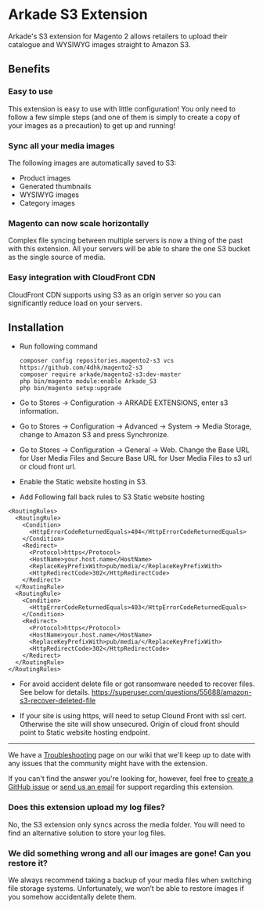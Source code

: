 Arkade S3 Extension
===================

Arkade's S3 extension for Magento 2 allows retailers to upload their catalogue and WYSIWYG images straight to Amazon S3.

Benefits
--------

### Easy to use

This extension is easy to use with little configuration! You only need to follow a few simple steps (and one of them is simply to create a copy of your images as a precaution) to get up and running!

### Sync all your media images

The following images are automatically saved to S3:

* Product images
* Generated thumbnails
* WYSIWYG images
* Category images

### Magento can now scale horizontally

Complex file syncing between multiple servers is now a thing of the past with this extension. All your servers will be able to share the one S3 bucket as the single source of media.

### Easy integration with CloudFront CDN

CloudFront CDN supports using S3 as an origin server so you can significantly reduce load on your servers.


Installation
------------
* Run following command
    `````````````````````
    composer config repositories.magento2-s3 vcs https://github.com/4dhk/magento2-s3
    composer require arkade/magento2-s3:dev-master
    php bin/magento module:enable Arkade_S3
    php bin/magento setup:upgrade
    `````````````````````
* Go to Stores -> Configuration -> ARKADE EXTENSIONS, enter s3 information.

* Go to Stores -> Configuration -> Advanced -> System -> Media Storage, change to Amazon S3 and press Synchronize.

* Go to Stores -> Configuration -> General -> Web. Change the Base URL for User Media Files and Secure Base URL for User Media Files to s3 url or cloud front url.

* Enable the Static website hosting in S3.

* Add Following fall back rules to S3 Static website hosting
`````````````````````
<RoutingRules>
  <RoutingRule>
    <Condition>
      <HttpErrorCodeReturnedEquals>404</HttpErrorCodeReturnedEquals>
    </Condition>
    <Redirect>
      <Protocol>https</Protocol>
      <HostName>your.host.name</HostName>
      <ReplaceKeyPrefixWith>pub/media/</ReplaceKeyPrefixWith>
      <HttpRedirectCode>302</HttpRedirectCode>
    </Redirect>
  </RoutingRule>
  <RoutingRule>
    <Condition>
      <HttpErrorCodeReturnedEquals>403</HttpErrorCodeReturnedEquals>
    </Condition>
    <Redirect>
      <Protocol>https</Protocol>
      <HostName>your.host.name</HostName>
      <ReplaceKeyPrefixWith>pub/media/</ReplaceKeyPrefixWith>
      <HttpRedirectCode>302</HttpRedirectCode>
    </Redirect>
  </RoutingRule>
</RoutingRules>

`````````````````````

* For avoid accident delete file or got ransomware needed to recover files. See below for details.
https://superuser.com/questions/55688/amazon-s3-recover-deleted-file

* If your site is using https, will need to setup Clound Front with ssl cert. Otherwise the site will show unsecured. Origin of cloud front should point to Static website hosting endpoint.

-------

We have a [Troubleshooting](https://github.com/arkadedigital/magento2-s3/wiki/Troubleshooting) page on our wiki that we'll keep up to date with any issues that the community might have with the extension.

If you can't find the answer you're looking for, however, feel free to [create a GitHub issue](https://github.com/arkadedigital/magento2-s3/issues/new) or [send us an email](mailto:support@arkade.com.au) for support regarding this extension.

### Does this extension upload my log files?

No, the S3 extension only syncs across the media folder. You will need to find an alternative solution to store your log files.

### We did something wrong and all our images are gone! Can you restore it?

We always recommend taking a backup of your media files when switching file storage systems. Unfortunately, we won’t be able to restore images if you somehow accidentally delete them.
